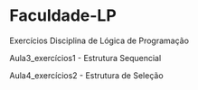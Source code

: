 # Faculdade-LP
 Exercícios Disciplina de Lógica de Programação
 
 Aula3_exercícios1 - Estrutura Sequencial
 
 Aula4_exercícios2 - Estrutura de Seleção

